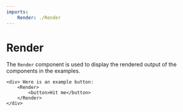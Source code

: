 ```yaml
---
imports:
    Render: ./Render
---
```


Render
====

The `Render` component is used to display the rendered output
of the components in the examples.

```render html
<div> Here is an example button:
    <Render>
        <button>Hit me</button>
    </Render>
</div>
```
